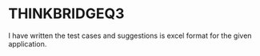 # THINKBRIDGEQ3
I have written the test cases and suggestions is excel format for the given application.
